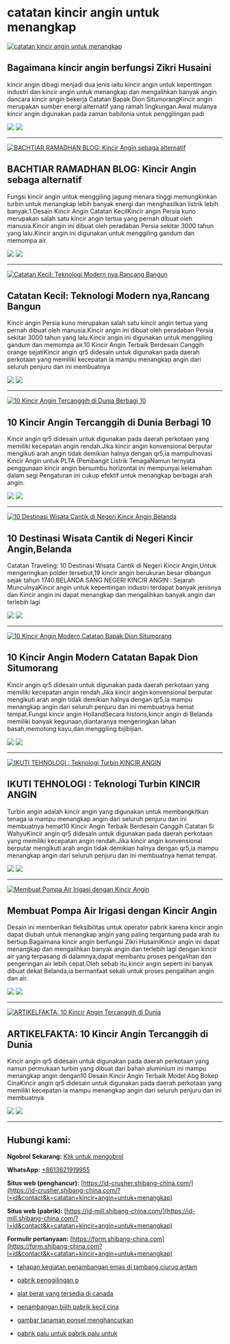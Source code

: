 # catatan kincir angin untuk menangkap

<a href="https://swt.shibang-china.com/?l=id&img&k=catatan+kincir+angin+untuk+menangkap" target="_blank">![catatan kincir angin untuk menangkap](http://static.shibang-china.com/all-800x300/1143.jpg)</a>

## Bagaimana kincir angin berfungsi Zikri Husaini
kincir angin dibagi menjadi dua jenis iaitu kincir angin untuk kepentingan industri dan kincir angin untuk menangkap dan mengalihkan banyak angin dancara kincir angin bekerja Catatan Bapak Dion SitumorangKincir angin merupakan sumber energi alternatif yang ramah lingkungan.Awal mulanya kincir angin digunakan pada zaman babilonia untuk penggilingan padi


<a href="https://whatsapp.shibangsoft.com/WhatsApp.php" target="_blank" title="WhatsApp">![](http://static.shibang-china.com/icon/whatsapp.png)</a> <a href="https://swt.shibang-china.com/?l=id&icon&k=catatan+kincir+angin+untuk+menangkap" target="_blank">![](http://static.shibang-china.com/icon/chat-id.png)</a>

---

<a href="https://swt.shibang-china.com/?l=id&img&k=catatan+kincir+angin+untuk+menangkap" target="_blank">![BACHTIAR RAMADHAN BLOG: Kincir Angin sebaga alternatif](http://static.shibang-china.com/all-800x300/1513.jpg)</a>

## BACHTIAR RAMADHAN BLOG: Kincir Angin sebaga alternatif
Fungsi kincir angin untuk menggiling jagung menara tinggi memungkinkan turbin untuk menangkap lebih banyak energi dan menghasilkan listrik lebih banyak.1.Desain Kincir Angin Catatan KecilKincir angin Persia kuno merupakan salah satu kincir angin tertua yang pernah dibuat oleh manusia.Kincir angin ini dibuat oleh peradaban Persia sekitar 3000 tahun yang lalu.Kincir angin ini digunakan untuk menggiling gandum dan memompa air.


<a href="https://whatsapp.shibangsoft.com/WhatsApp.php" target="_blank" title="WhatsApp">![](http://static.shibang-china.com/icon/whatsapp.png)</a> <a href="https://swt.shibang-china.com/?l=id&icon&k=catatan+kincir+angin+untuk+menangkap" target="_blank">![](http://static.shibang-china.com/icon/chat-id.png)</a>

---

<a href="https://swt.shibang-china.com/?l=id&img&k=catatan+kincir+angin+untuk+menangkap" target="_blank">![Catatan Kecil: Teknologi Modern nya,Rancang Bangun](http://static.shibang-china.com/all-800x300/1231.jpg)</a>

## Catatan Kecil: Teknologi Modern nya,Rancang Bangun
Kincir angin Persia kuno merupakan salah satu kincir angin tertua yang pernah dibuat oleh manusia.Kincir angin ini dibuat oleh peradaban Persia sekitar 3000 tahun yang lalu.Kincir angin ini digunakan untuk menggiling gandum dan memompa air.10 Kincir Angin Terbaik Berdesain Canggih orange sejatiKincir angin qr5 didesain untuk digunakan pada daerah perkotaan yang memiliki kecepatan ia mampu menangkap angin dari seluruh penjuru dan ini membuatnya


<a href="https://whatsapp.shibangsoft.com/WhatsApp.php" target="_blank" title="WhatsApp">![](http://static.shibang-china.com/icon/whatsapp.png)</a> <a href="https://swt.shibang-china.com/?l=id&icon&k=catatan+kincir+angin+untuk+menangkap" target="_blank">![](http://static.shibang-china.com/icon/chat-id.png)</a>

---

<a href="https://swt.shibang-china.com/?l=id&img&k=catatan+kincir+angin+untuk+menangkap" target="_blank">![10 Kincir Angin Tercanggih di Dunia Berbagi 10](http://static.shibang-china.com/all-800x300/454.jpg)</a>

## 10 Kincir Angin Tercanggih di Dunia Berbagi 10
Kincir angin qr5 didesain untuk digunakan pada daerah perkotaan yang memiliki kecepatan angin rendah.Jika kincir angin konvensional berputar mengikuti arah angin tidak demikian halnya dengan qr5,ia mampuInovasi Kincir Angin untuk PLTA (Pembangit Listrik TenagaNamun ternyata penggunaan kincir angin bersumbu horizontal ini mempunyai kelemahan dalam segi Pengaturan ini cukup efektif untuk menangkap berbagai arah angin.


<a href="https://whatsapp.shibangsoft.com/WhatsApp.php" target="_blank" title="WhatsApp">![](http://static.shibang-china.com/icon/whatsapp.png)</a> <a href="https://swt.shibang-china.com/?l=id&icon&k=catatan+kincir+angin+untuk+menangkap" target="_blank">![](http://static.shibang-china.com/icon/chat-id.png)</a>

---

<a href="https://swt.shibang-china.com/?l=id&img&k=catatan+kincir+angin+untuk+menangkap" target="_blank">![10 Destinasi Wisata Cantik di Negeri Kincir Angin,Belanda](http://static.shibang-china.com/all-800x300/787.jpg)</a>

## 10 Destinasi Wisata Cantik di Negeri Kincir Angin,Belanda
Catatan Traveling: 10 Destinasi Wisata Cantik di Negeri Kincir Angin,Untuk mengeringkan polder tersebut,19 kincir angin berukuran besar dibangun sejak tahun 1740.BELANDA SANG NEGERI KINCIR ANGIN : Sejarah MunculnyaKincir angin untuk kepentingan industri terdapat banyak jenisnya dan Kincir angin ini dapat menangkap dan mengalihkan banyak angin dan terlebih lagi


<a href="https://whatsapp.shibangsoft.com/WhatsApp.php" target="_blank" title="WhatsApp">![](http://static.shibang-china.com/icon/whatsapp.png)</a> <a href="https://swt.shibang-china.com/?l=id&icon&k=catatan+kincir+angin+untuk+menangkap" target="_blank">![](http://static.shibang-china.com/icon/chat-id.png)</a>

---

<a href="https://swt.shibang-china.com/?l=id&img&k=catatan+kincir+angin+untuk+menangkap" target="_blank">![10 Kincir Angin Modern Catatan Bapak Dion Situmorang](http://static.shibang-china.com/all-800x300/1202.jpg)</a>

## 10 Kincir Angin Modern Catatan Bapak Dion Situmorang
Kincir angin qr5 didesain untuk digunakan pada daerah perkotaan yang memiliki kecepatan angin rendah.Jika kincir angin konvensional berputar mengikuti arah angin tidak demikian halnya dengan qr5,ia mampu menangkap angin dari seluruh penjuru dan ini membuatnya hemat tempat.Fungsi kincir angin HollandSecara historis,kincir angin di Belanda memiliki banyak kegunaan,diantaranya mengeringkan lahan basah,memotong kayu,dan menggiling bijibijian.


<a href="https://whatsapp.shibangsoft.com/WhatsApp.php" target="_blank" title="WhatsApp">![](http://static.shibang-china.com/icon/whatsapp.png)</a> <a href="https://swt.shibang-china.com/?l=id&icon&k=catatan+kincir+angin+untuk+menangkap" target="_blank">![](http://static.shibang-china.com/icon/chat-id.png)</a>

---

<a href="https://swt.shibang-china.com/?l=id&img&k=catatan+kincir+angin+untuk+menangkap" target="_blank">![IKUTI TEHNOLOGI : Teknologi Turbin KINCIR ANGIN](http://static.shibang-china.com/all-800x300/88.jpg)</a>

## IKUTI TEHNOLOGI : Teknologi Turbin KINCIR ANGIN
Turbin angin adalah kincir angin yang digunakan untuk membangkitkan tenaga ia mampu menangkap angin dari seluruh penjuru dan ini membuatnya hemat10 Kincir Angin Terbaik Berdesain Canggih Catatan Si WahyuKincir angin qr5 didesain untuk digunakan pada daerah perkotaan yang memiliki kecepatan angin rendah.Jika kincir angin konvensional berputar mengikuti arah angin tidak demikian halnya dengan qr5,ia mampu menangkap angin dari seluruh penjuru dan ini membuatnya hemat tempat.


<a href="https://whatsapp.shibangsoft.com/WhatsApp.php" target="_blank" title="WhatsApp">![](http://static.shibang-china.com/icon/whatsapp.png)</a> <a href="https://swt.shibang-china.com/?l=id&icon&k=catatan+kincir+angin+untuk+menangkap" target="_blank">![](http://static.shibang-china.com/icon/chat-id.png)</a>

---

<a href="https://swt.shibang-china.com/?l=id&img&k=catatan+kincir+angin+untuk+menangkap" target="_blank">![Membuat Pompa Air Irigasi dengan Kincir Angin](http://static.shibang-china.com/all-800x300/513.jpg)</a>

## Membuat Pompa Air Irigasi dengan Kincir Angin
Desain ini memberikan fleksibilitas untuk operator pabrik karena kincir angin dapat diubah untuk menangkap angin yang paling tergantung pada arah itu bertiup.Bagaimana kincir angin berfungsi Zikri HusainiKincir angin ini dapat menangkap dan mengalihkan banyak angin dan terlebih lagi dengan kincir air yang terpasang di dalamnya,dapat membantu proses pengalihan dan pengeringan air lebih cepat.Oleh sebab itu,kincir angin seperti ini banyak dibuat dekat Belanda,ia bermanfaat sekali untuk proses pengalihan angin dan air.


<a href="https://whatsapp.shibangsoft.com/WhatsApp.php" target="_blank" title="WhatsApp">![](http://static.shibang-china.com/icon/whatsapp.png)</a> <a href="https://swt.shibang-china.com/?l=id&icon&k=catatan+kincir+angin+untuk+menangkap" target="_blank">![](http://static.shibang-china.com/icon/chat-id.png)</a>

---

<a href="https://swt.shibang-china.com/?l=id&img&k=catatan+kincir+angin+untuk+menangkap" target="_blank">![ARTIKELFAKTA: 10 Kincir Angin Tercanggih di Dunia](http://static.shibang-china.com/all-800x300/1348.jpg)</a>

## ARTIKELFAKTA: 10 Kincir Angin Tercanggih di Dunia
Kincir angin qr5 didesain untuk digunakan pada daerah perkotaan yang namun permukaan turbin yang dibuat dari bahan aluminium ini mampu menangkap angin dengan10 Desain Kincir Angin Terbaik Model Abg Bokep CinaKincir angin qr5 didesain untuk digunakan pada daerah perkotaan yang memiliki kecepatan ia mampu menangkap angin dari seluruh penjuru dan ini membuatnya


<a href="https://whatsapp.shibangsoft.com/WhatsApp.php" target="_blank" title="WhatsApp">![](http://static.shibang-china.com/icon/whatsapp.png)</a> <a href="https://swt.shibang-china.com/?l=id&icon&k=catatan+kincir+angin+untuk+menangkap" target="_blank">![](http://static.shibang-china.com/icon/chat-id.png)</a>

---
## Hubungi kami:

**Ngobrol Sekarang:** [Klik untuk mengobrol](https://swt.shibang-china.com?l=id&contact&k=catatan+kincir+angin+untuk+menangkap)

**WhatsApp:**  [+8613621919955](https://whatsapp.shibangsoft.com/WhatsApp.php)

**Situs web (penghancur):** [https://id-crusher.shibang-china.com/](https://id-crusher.shibang-china.com/?l=id&contact&k=catatan+kincir+angin+untuk+menangkap)

**Situs web (pabrik):** [https://id-mill.shibang-china.com/](https://id-mill.shibang-china.com/?l=id&contact&k=catatan+kincir+angin+untuk+menangkap)

**Formulir pertanyaan:** [https://form.shibang-china.com](https://form.shibang-china.com?l=id&contact&k=catatan+kincir+angin+untuk+menangkap)

* [tahapan kegiatan penambangan emas di tambang ciurug antam](../43/tahapan%20kegiatan%20penambangan%20emas%20di%20tambang%20ciurug%20antam.md)

* [pabrik penggilingan p](../48/pabrik%20penggilingan%20p.md)

* [alat berat yang tersedia di canada](../47/alat%20berat%20yang%20tersedia%20di%20canada.md)

* [penambangan bijih pabrik kecil cina](../50/penambangan%20bijih%20pabrik%20kecil%20cina.md)

* [gambar tanaman ponsel menghancurkan](../45/gambar%20tanaman%20ponsel%20menghancurkan.md)

* [pabrik palu untuk pabrik palu untuk](../48/pabrik%20palu%20untuk%20pabrik%20palu%20untuk.md)